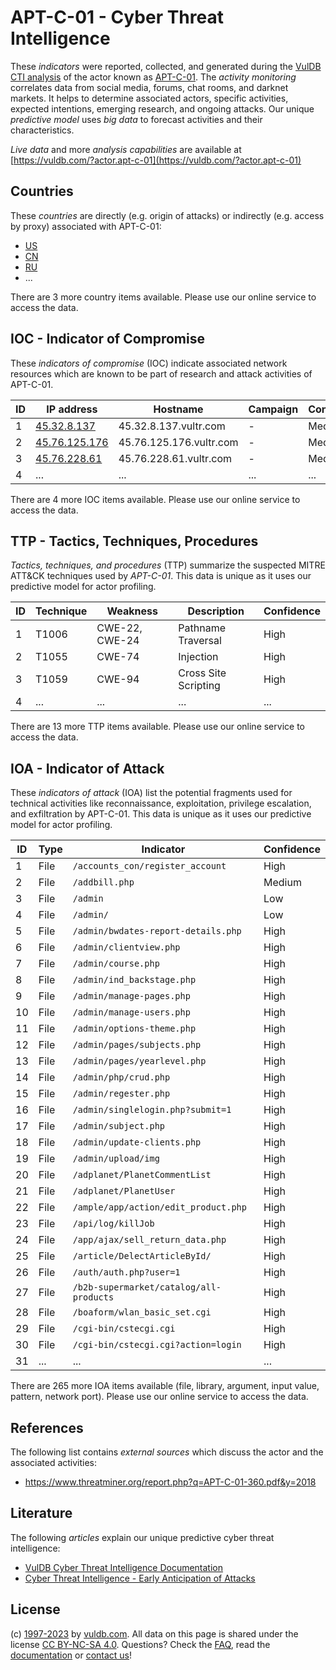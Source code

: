 # APT-C-01 - Cyber Threat Intelligence

These _indicators_ were reported, collected, and generated during the [VulDB CTI analysis](https://vuldb.com/?kb.cti) of the actor known as [APT-C-01](https://vuldb.com/?actor.apt-c-01). The _activity monitoring_ correlates data from social media, forums, chat rooms, and darknet markets. It helps to determine associated actors, specific activities, expected intentions, emerging research, and ongoing attacks. Our unique _predictive model_ uses _big data_ to forecast activities and their characteristics.

_Live data_ and more _analysis capabilities_ are available at [https://vuldb.com/?actor.apt-c-01](https://vuldb.com/?actor.apt-c-01)

## Countries

These _countries_ are directly (e.g. origin of attacks) or indirectly (e.g. access by proxy) associated with APT-C-01:

* [US](https://vuldb.com/?country.us)
* [CN](https://vuldb.com/?country.cn)
* [RU](https://vuldb.com/?country.ru)
* ...

There are 3 more country items available. Please use our online service to access the data.

## IOC - Indicator of Compromise

These _indicators of compromise_ (IOC) indicate associated network resources which are known to be part of research and attack activities of APT-C-01.

ID | IP address | Hostname | Campaign | Confidence
-- | ---------- | -------- | -------- | ----------
1 | [45.32.8.137](https://vuldb.com/?ip.45.32.8.137) | 45.32.8.137.vultr.com | - | Medium
2 | [45.76.125.176](https://vuldb.com/?ip.45.76.125.176) | 45.76.125.176.vultr.com | - | Medium
3 | [45.76.228.61](https://vuldb.com/?ip.45.76.228.61) | 45.76.228.61.vultr.com | - | Medium
4 | ... | ... | ... | ...

There are 4 more IOC items available. Please use our online service to access the data.

## TTP - Tactics, Techniques, Procedures

_Tactics, techniques, and procedures_ (TTP) summarize the suspected MITRE ATT&CK techniques used by _APT-C-01_. This data is unique as it uses our predictive model for actor profiling.

ID | Technique | Weakness | Description | Confidence
-- | --------- | -------- | ----------- | ----------
1 | T1006 | CWE-22, CWE-24 | Pathname Traversal | High
2 | T1055 | CWE-74 | Injection | High
3 | T1059 | CWE-94 | Cross Site Scripting | High
4 | ... | ... | ... | ...

There are 13 more TTP items available. Please use our online service to access the data.

## IOA - Indicator of Attack

These _indicators of attack_ (IOA) list the potential fragments used for technical activities like reconnaissance, exploitation, privilege escalation, and exfiltration by APT-C-01. This data is unique as it uses our predictive model for actor profiling.

ID | Type | Indicator | Confidence
-- | ---- | --------- | ----------
1 | File | `/accounts_con/register_account` | High
2 | File | `/addbill.php` | Medium
3 | File | `/admin` | Low
4 | File | `/admin/` | Low
5 | File | `/admin/bwdates-report-details.php` | High
6 | File | `/admin/clientview.php` | High
7 | File | `/admin/course.php` | High
8 | File | `/admin/ind_backstage.php` | High
9 | File | `/admin/manage-pages.php` | High
10 | File | `/admin/manage-users.php` | High
11 | File | `/admin/options-theme.php` | High
12 | File | `/admin/pages/subjects.php` | High
13 | File | `/admin/pages/yearlevel.php` | High
14 | File | `/admin/php/crud.php` | High
15 | File | `/admin/regester.php` | High
16 | File | `/admin/singlelogin.php?submit=1` | High
17 | File | `/admin/subject.php` | High
18 | File | `/admin/update-clients.php` | High
19 | File | `/admin/upload/img` | High
20 | File | `/adplanet/PlanetCommentList` | High
21 | File | `/adplanet/PlanetUser` | High
22 | File | `/ample/app/action/edit_product.php` | High
23 | File | `/api/log/killJob` | High
24 | File | `/app/ajax/sell_return_data.php` | High
25 | File | `/article/DelectArticleById/` | High
26 | File | `/auth/auth.php?user=1` | High
27 | File | `/b2b-supermarket/catalog/all-products` | High
28 | File | `/boaform/wlan_basic_set.cgi` | High
29 | File | `/cgi-bin/cstecgi.cgi` | High
30 | File | `/cgi-bin/cstecgi.cgi?action=login` | High
31 | ... | ... | ...

There are 265 more IOA items available (file, library, argument, input value, pattern, network port). Please use our online service to access the data.

## References

The following list contains _external sources_ which discuss the actor and the associated activities:

* https://www.threatminer.org/report.php?q=APT-C-01-360.pdf&y=2018

## Literature

The following _articles_ explain our unique predictive cyber threat intelligence:

* [VulDB Cyber Threat Intelligence Documentation](https://vuldb.com/?kb.cti)
* [Cyber Threat Intelligence - Early Anticipation of Attacks](https://www.scip.ch/en/?labs.20201022)

## License

(c) [1997-2023](https://vuldb.com/?kb.changelog) by [vuldb.com](https://vuldb.com/?kb.about). All data on this page is shared under the license [CC BY-NC-SA 4.0](https://creativecommons.org/licenses/by-nc-sa/4.0/). Questions? Check the [FAQ](https://vuldb.com/?kb.faq), read the [documentation](https://vuldb.com/?kb) or [contact us](https://vuldb.com/?contact)!
